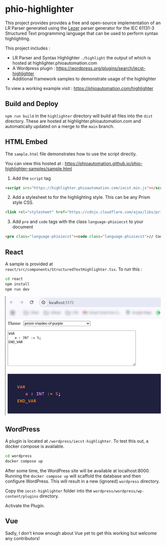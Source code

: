 # phio-highlighter

This project provides provides a free and open-source implementation of an LR Parser generated using the [Lezer](https://github.com/lezer-parser/generator) parser generator for the IEC 61131-3 Structured Text programming language that can be used to perform syntax highlighting.

This project includes :
- LR Parser and Syntax Highlighter `./highlight` the output of which is hosted at highlighter.phioautomation.com
- A Wordpress plugin : https://wordpress.org/plugins/search/iecst-highlighter
- Additional framework samples to demonstrate usage of the highlighter

To view a working example visit : https://phioautomation.com/highlighter

## Build and Deploy

`npm run build` in the `highlighter` directory will build all files into the `dist` directory. These are hosted at highlighter.phioautomation.com and automatically updated on a merge to the `main` branch.

## HTML Embed

The `sample.html` file demonstrates how to use the script directly.

You can view this hosted at : https://phioautomation.github.io/phio-highlighter-samples/sample.html

1. Add the `script` tag
```html
<script src="https://highlighter.phioautomation.com/iecst.min.js"></script>
```
2. Add a stylesheet to for the highlighting style. This can be any Prism style CSS.
```html
<link rel="stylesheet" href="https://cdnjs.cloudflare.com/ajax/libs/prism-themes/1.9.0/prism-vsc-dark-plus.min.css" />
```
3. Add `pre` and `code` tags with the class `language-phioiecst` to your document
```html
<pre class="language-phioiecst"><code class="language-phioiecst">// Code goes here</code></pre>
```

## React

A sample is provided at `react/src/components/StructuredTextHighlighter.tsx`. To run this :
```bash
cd react
npm install
npm run dev
```
![React Sample](/react/sample.png)

## WordPress

A plugin is located at `/wordpress/iecst-highlighter`. To test this out, a docker compose is available.

```bash
cd wordpress
docker compose up
```

After some time, the WordPress site will be available at localhost:8000. Running the `docker compose up` will
scaffold the database and then configure WordPress. This will result in a new (ignored) `wordpress` directory.

Copy the `iecst-highlighter` folder into the `wordpress/wordpress/wp-content/plugins` directory.

Activate the Plugin.

## Vue

Sadly, I don't know enough about Vue yet to get this working but welcome any contributors!


